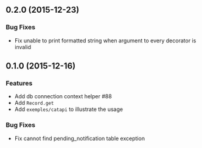 ## 0.2.0 (2015-12-23)

### Bug Fixes

- Fix unable to print formatted string when argument to every decorator is
  invalid

## 0.1.0 (2015-12-16)

### Features

- Add db connection context helper #88
- Add `Record.get`
- Add `exemples/catapi` to illustrate the usage

### Bug Fixes

- Fix cannot find pending_notification table exception
